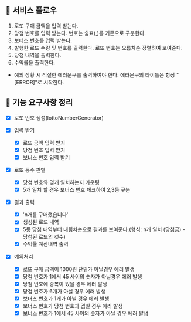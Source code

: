 ## 🚀 서비스 플로우

1. 로또 구매 금액을 입력 받는다.
2. 당첨 번호를 입력 받는다. 번호는 쉼표(,)를 기준으로 구분한다.
3. 보너스 번호를 입력 받는다.
4. 발행한 로또 수량 및 번호를 출력한다. 로또 번호는 오름차순 정렬하여 보여준다.
5. 당첨 내역을 출력한다.
6. 수익률을 출력한다.

- 예외 상황 시 적절한 에러문구를 출력하여야 한다. 에러문구의 타이틀은 항상 "[ERROR]"로 시작한다.

## 🚀 기능 요구사항 정리

- [x] 로또 번호 생성(lottoNumberGenerator)

- [x] 입력 받기

  - [x] 로또 금액 입력 받기
  - [x] 당첨 번호 입력 받기
  - [x] 보너스 번호 입력 받기

- [x] 로또 등수 판별

  - [x] 당첨 번호와 몇개 일치하는지 카운팅
  - [x] 5개 일치 할 경우 보너스 번호 체크하여 2,3등 구분

- [x] 결과 출력

  - [x] 'n개를 구매했습니다'
  - [x] 생성된 로또 내역
  - [x] 5등 당첨 내역부터 내림차순으로 결과를 보여준다.(형식: n개 일치 (당첨금) - 당첨된 로또의 갯수)
  - [x] 수익률 계산내역 출력

- [x] 예외처리
  - [x] 로또 구매 금액이 1000원 단위가 아닐경우 에러 발생
  - [x] 당첨 번호가 1에서 45 사이의 숫자가 아닐경우 에러 발생
  - [x] 당첨 번호에 중복이 있을 경우 에러 발생
  - [x] 당첨 번호가 6개가 아닐 경우 에러 발생
  - [x] 보너스 번호가 1개가 아닐 경우 에러 발생
  - [x] 보너스 번호가 당첨 번호과 겹칠 경우 에러 발생
  - [x] 보너스 번호가 1에서 45 사이의 숫자가 아닐 경우 에러 발생
